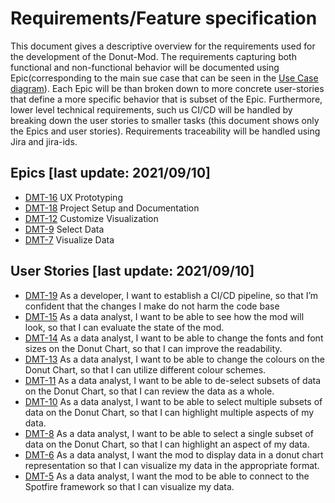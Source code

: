 # Requirements/Feature specification

This document gives a descriptive overview for the requirements used for the development of the Donut-Mod. The requirements capturing both functional and non-functional behavior will be documented using Epic(corresponding to the main sue case that can be seen in the [Use Case diagram](/documentation/diagrams/Use_Case_Diagram_v1.png)). Each Epic will be than broken down to more concrete user-stories that define a more specific behavior that is subset of the Epic. Furthermore, lower level technical requirements, such us CI/CD will be handled by breaking down the user stories to smaller tasks (this document shows only the Epics and user stories). Requirements traceability will be handled using Jira and jira-ids.


## Epics [last update: 2021/09/10]
* [DMT-16](https://donut-mod-team.atlassian.net/browse/DMT-16) UX Prototyping
* [DMT-18](https://donut-mod-team.atlassian.net/browse/DMT-18) Project Setup and Documentation
* [DMT-12](https://donut-mod-team.atlassian.net/browse/DMT-12) Customize Visualization
* [DMT-9](https://donut-mod-team.atlassian.net/browse/DMT-9) Select Data
* [DMT-7](https://donut-mod-team.atlassian.net/browse/DMT-7) Visualize Data


## User Stories [last update: 2021/09/10]

* [DMT-19](https://donut-mod-team.atlassian.net/browse/DMT-16) As a developer, I want to establish a CI/CD pipeline, so that I’m confident that the changes I make do not harm the code base
* [DMT-15](https://donut-mod-team.atlassian.net/browse/DMT-15) As a data analyst, I want to be able to see how the mod will look, so that I can evaluate the state of the mod.
* [DMT-14](https://donut-mod-team.atlassian.net/browse/DMT-14) As a data analyst, I want to be able to change the fonts and font sizes on the Donut Chart, so that I can improve the readability.
* [DMT-13](https://donut-mod-team.atlassian.net/browse/DMT-13) As a data analyst, I want to be able to change the colours on the Donut Chart, so that I can utilize different colour schemes.
* [DMT-11](https://donut-mod-team.atlassian.net/browse/DMT-11) As a data analyst, I want to be able to de-select subsets of data on the Donut Chart, so that I can review the data as a whole.
* [DMT-10](https://donut-mod-team.atlassian.net/browse/DMT-10) As a data analyst, I want to be able to select multiple subsets of data on the Donut Chart, so that I can highlight multiple aspects of my data.
* [DMT-8](https://donut-mod-team.atlassian.net/browse/DMT-8) As a data analyst, I want to be able to select a single subset of data on the Donut Chart, so that I can highlight an aspect of my data.
* [DMT-6](https://donut-mod-team.atlassian.net/browse/DMT-6) As a data analyst, I want the mod to display data in a donut chart representation so that I can visualize my data in the appropriate format.
* [DMT-5](https://donut-mod-team.atlassian.net/browse/DMT-5) As a data analyst, I want the mod to be able to connect to the Spotfire framework so that I can visualize my data.
